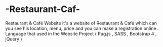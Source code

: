 # -Restaurant-Caf-
Restaurant &amp; Café Website it's a website of Restaurant &amp; Café which can you see his location, menu, price and you can make a registration online . Language that used in the Website Project ( Pug.js , SASS , Bootstrap 4 , jQuery )
